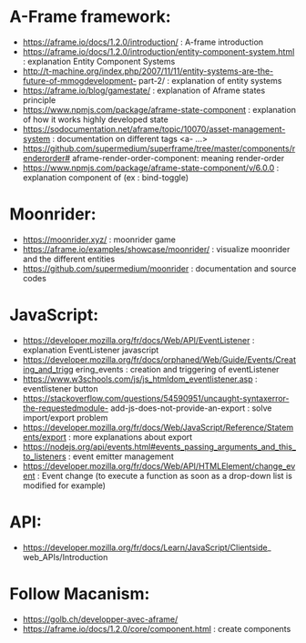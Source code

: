# A-Frame framework:
- https://aframe.io/docs/1.2.0/introduction/ : A-frame introduction
- https://aframe.io/docs/1.2.0/introduction/entity-component-system.html : explanation
Entity Component Systems
- http://t-machine.org/index.php/2007/11/11/entity-systems-are-the-future-of-mmogdevelopment-
part-2/ : explanation of entity systems
- https://aframe.io/blog/gamestate/ : explanation of Aframe states principle
- https://www.npmjs.com/package/aframe-state-component : explanation of how it works
highly developed state
- https://sodocumentation.net/aframe/topic/10070/asset-management-system :
documentation on different tags <a- ...>
- https://github.com/supermedium/superframe/tree/master/components/renderorder#
aframe-render-order-component: meaning render-order
- https://www.npmjs.com/package/aframe-state-component/v/6.0.0 : explanation
component of <a-entity> (ex : bind-toggle)

# Moonrider:
- https://moonrider.xyz/ : moonrider game
- https://aframe.io/examples/showcase/moonrider/ : visualize moonrider and the
different entities
- https://github.com/supermedium/moonrider : documentation and source codes

# JavaScript:
- https://developer.mozilla.org/fr/docs/Web/API/EventListener : explanation EventListener
javascript
- https://developer.mozilla.org/fr/docs/orphaned/Web/Guide/Events/Creating_and_trigg
ering_events : creation and triggering of eventListener
- https://www.w3schools.com/js/js_htmldom_eventlistener.asp : eventlistener button
- https://stackoverflow.com/questions/54590951/uncaught-syntaxerror-the-requestedmodule-
add-js-does-not-provide-an-export : solve import/export problem
- https://developer.mozilla.org/fr/docs/Web/JavaScript/Reference/Statements/export :
more explanations about export
- https://nodejs.org/api/events.html#events_passing_arguments_and_this_to_listeners :
event emitter management
- https://developer.mozilla.org/fr/docs/Web/API/HTMLElement/change_event : Event
change (to execute a function as soon as a drop-down list is modified for example)

# API:
- https://developer.mozilla.org/fr/docs/Learn/JavaScript/Clientside_
web_APIs/Introduction

# Follow Macanism: 
- https://golb.ch/developper-avec-aframe/
- https://aframe.io/docs/1.2.0/core/component.html : create components 